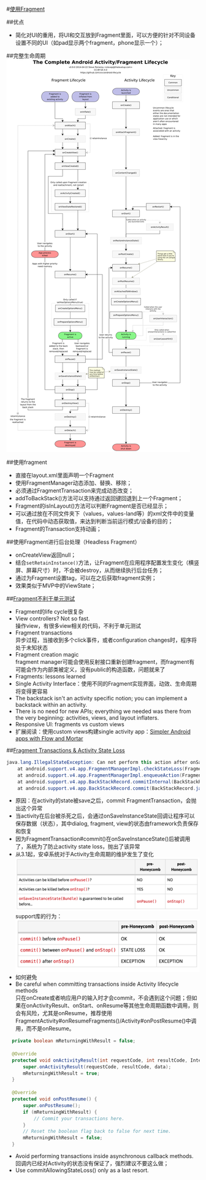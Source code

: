 #[使用Fragment](http://www.vogella.com/tutorials/AndroidFragments/article.html)

##优点
+  简化对UI的重用，将UI和交互放到Fragment里面，可以方便的针对不同设备设置不同的UI（如pad显示两个fragment，phone显示一个）；

##完整生命周期
![FullFragmentAndActivityLifeCycle.png](../assets/FullFragmentAndActivityLifeCycle.png)

##使用fragment
+  直接在layout.xml里面声明一个Fragment
+  使用FragmentManager动态添加、替换、移除；
  +  必须通过FragmentTransaction来完成动态改变；
  +  addToBackStack()方法可以支持通过返回键回退到上一个Fragment；
+  Fragment的isInLayout()方法可以判断Fragment是否已经显示；
+  可以通过放在不同文件夹下（values，values-land等）的xml文件中的变量值，在代码中动态获取值，来达到判断当前运行模式/设备的目的；
+  Fragment的Transaction支持动画；

##使用Fragment进行后台处理（Headless Fragment）
+  onCreateView返回null；
+  结合`setRetainInstance()`方法，让Fragment在应用程序配置发生变化（横竖屏、屏幕尺寸）时，不会被destroy，从而继续执行后台任务；
+  通过为Fragment设置tag，可以在之后获取fragment实例；
+  效果类似于MVP中的ViewState；

##[Fragment不利于单元测试](https://corner.squareup.com/2014/10/advocating-against-android-fragments.html)
+  Fragment的life cycle很复杂
+  View controllers? Not so fast.  
操作view，有很多view相关的代码，不利于单元测试
+  Fragment transactions  
异步过程，当接收到多个click事件，或者configuration changes时，程序将处于未知状态
+  Fragment creation magic  
fragment manager可能会使用反射接口重新创建fragment，而fragment有可能会作为内部类被定义，没有public的构造函数，问题就来了
+  Fragments: lessons learned
  +  Single Activity Interface：使用不同的Fragment实现界面，动效、生命周期将变得更容易
  +  The backstack isn't an activity specific notion; you can implement a backstack within an activity.
  +  There is no need for new APIs; everything we needed was there from the very beginning: activities, views, and layout inflaters.
+  Responsive UI: fragments vs custom views
+  扩展阅读：使用custom views构建single activity app：[Simpler Android apps with Flow and Mortar](https://corner.squareup.com/2014/01/mortar-and-flow.html)

##[Fragment Transactions & Activity State Loss](http://www.androiddesignpatterns.com/2013/08/fragment-transaction-commit-state-loss.html)
```java
java.lang.IllegalStateException: Can not perform this action after onSaveInstanceState
    at android.support.v4.app.FragmentManagerImpl.checkStateLoss(FragmentManager.java:1341)
    at android.support.v4.app.FragmentManagerImpl.enqueueAction(FragmentManager.java:1352)
    at android.support.v4.app.BackStackRecord.commitInternal(BackStackRecord.java:595)
    at android.support.v4.app.BackStackRecord.commit(BackStackRecord.java:574)
```
+  原因：在activity的state被save之后，commit FragmentTransaction，会抛出这个异常
+  当activity在后台被杀死之后，会通过onSaveInstanceState回调让程序可以保存数据（状态），其中dialog, fragment, view的状态由framework负责保存和恢复
+  因为FragmentTransaction#commit()在onSaveInstanceState()后被调用了，系统为了防止activity state loss，抛出了该异常
+  从3.1起，安卓系统对于Activity生命周期的维护发生了变化  
![android_activity_life_cycle_change.png](../assets/android_activity_life_cycle_change.png)
support库的行为：    
![android_activity_life_cycle_change2.png](../assets/android_activity_life_cycle_change2.png)
+  如何避免
  +  Be careful when committing transactions inside Activity lifecycle methods  
  只在onCreate或者响应用户的输入时才会commit，不会遇到这个问题；但如果在onActivityResult、onStart、onResume等其他生命周期函数中调用，则会有风险，尤其是onResume，推荐使用FragmentActivity#onResumeFragments()/Activity#onPostResume()中调用，而不是onResume。  
  ```java
    private boolean mReturningWithResult = false;
    
    @Override
    protected void onActivityResult(int requestCode, int resultCode, Intent data) {
        super.onActivityResult(requestCode, resultCode, data);
        mReturningWithResult = true;
    }
    
    @Override
    protected void onPostResume() {
        super.onPostResume();
        if (mReturningWithResult) {
            // Commit your transactions here.
        }
        // Reset the boolean flag back to false for next time.
        mReturningWithResult = false;
    }
  ```
  +  Avoid performing transactions inside asynchronous callback methods.   
  回调内已经对Activity的状态没有保证了，强烈建议不要这么做；
  +  Use commitAllowingStateLoss() only as a last resort.